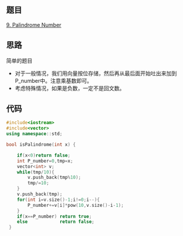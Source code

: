 ## 题目
[9. Palindrome Number](https://leetcode-cn.com/problems/palindrome-number/)
## 思路
简单的题目
* 对于一般情况，我们用向量按位存储，然后再从最后面开始吐出来加到P_number中。注意乘基数即可。
* 考虑特殊情况，如果是负数，一定不是回文数。
## 代码
```c++
#include<iostream>
#include<vector>
using namespace::std;

bool isPalindrome(int x) {

 	if(x<0)return false;
 	int P_number=0,tmp=x;
 	vector<int> v;
 	while(tmp/10){
 		v.push_back(tmp%10);
 		tmp/=10;
 	}       
 	v.push_back(tmp);
 	for(int i=v.size()-1;i!=0;i--){
 		P_number+=v[i]*pow(10,v.size()-i-1);
 	}
 	if(x==P_number) return true;
 	else			return false;
 }
```
